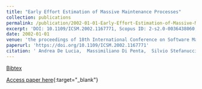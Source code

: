 ```yaml
---
title: "Early Effort Estimation of Massive Maintenance Processes"
collection: publications
permalink: /publication/2002-01-01-Early-Effort-Estimation-of-Massive-Maintenance-Processes
excerpt: 'DOI: 10.1109/ICSM.2002.1167771, Scopus ID: 2-s2.0-0036438060, Cited by: 9'
date: 2002-01-01
venue: 'the proceedings of 18th International Conference on Software Maintenance (ICSM 2002), Maintaining Distributed Heterogeneous Systems, 3-6 October 2002, Montreal, Quebec, Canada'
paperurl: 'https://doi.org/10.1109/ICSM.2002.1167771'
citation: ' Andrea De Lucia,  Massimiliano Di Penta,  Silvio Stefanucci,  Gabriele Venturi, &quot;Early Effort Estimation of Massive Maintenance Processes.&quot; the proceedings of 18th International Conference on Software Maintenance (ICSM 2002), Maintaining Distributed Heterogeneous Systems, 3-6 October 2002, Montreal, Quebec, Canada, 2002.'
---
```

[Bibtex](https://dblp.org/rec/bib/conf/icsm/LuciaPSV02)

[Access paper here](https://doi.org/10.1109/ICSM.2002.1167771){:target="_blank"}

